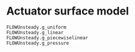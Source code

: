 # Actuator surface model
```@docs
FLOWUnsteady.g_uniform
FLOWUnsteady.g_linear
FLOWUnsteady.g_piecewiselinear
FLOWUnsteady.g_pressure
```
